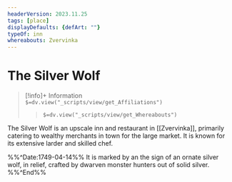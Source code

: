 ```yaml
---
headerVersion: 2023.11.25
tags: [place]
displayDefaults: {defArt: ""}
typeOf: inn
whereabouts: Zvervinka
---
```

# The Silver Wolf
>[!info]+ Information  
> `$=dv.view("_scripts/view/get_Affiliations")`  
>> `$=dv.view("_scripts/view/get_Whereabouts")`

The Silver Wolf is an upscale inn and restaurant in [[Zvervinka]], primarily catering to wealthy merchants in town for the large market. It is known for its extensive larder and skilled chef. 

%%^Date:1749-04-14%%
It is marked by an the sign of an ornate silver wolf, in relief, crafted by dwarven monster hunters out of solid silver. 
%%^End%%

